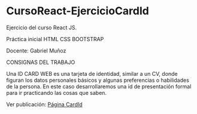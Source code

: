 # CursoReact-EjercicioCardId

Ejercicio del curso React JS.

Práctica inicial HTML CSS BOOTSTRAP

Docente: Gabriel Muñoz

CONSIGNAS DEL TRABAJO

Una ID CARD WEB es una tarjeta de identidad, similar a un CV, donde figuran
los datos personales básicos y algunas preferencias o habilidades de la
persona. En este caso desarrollaremos una id de presentación formal para ir
practicando las cosas que saben.

Ver publicación: <a href="https://nickochamorro.github.io/CursoReact-EjercicioCardId/">Página CardId</a>
